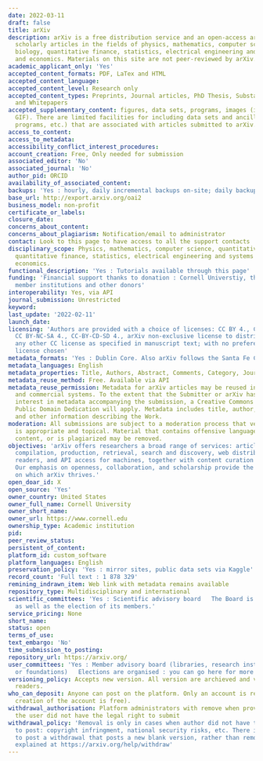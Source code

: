 ```yaml
---
date: 2022-03-11
draft: false
title: arXiv
description: arXiv is a free distribution service and an open-access archive for 1,871,031
  scholarly articles in the fields of physics, mathematics, computer science, quantitative
  biology, quantitative finance, statistics, electrical engineering and systems science,
  and economics. Materials on this site are not peer-reviewed by arXiv.
academic_applicant_only: 'Yes'
accepted_content_formats: PDF, LaTex and HTML
accepted_content_language:
accepted_content_level: Research only
accepted_content_types: Preprints, Journal articles, PhD Thesis, Substantive Proceedings
  and Whitepapers
accepted_supplementary_content: figures, data sets, programs, images (in JPEG, PNG,
  GIF). There are limited facilities for including data sets and ancillary files (data,
  programs, etc.) that are associated with articles submitted to arXiv.
access_to_content:
access_to_metadata:
accessibility_conflict_interest_procedures:
account_creation: Free, Only needed for submission
associated_editor: 'No'
associated_journal: 'No'
author_pid: ORCID
availability_of_associated_content:
backups: 'Yes : hourly, daily incremental backups on-site; daily backups on- and off-site'
base_url: http://export.arxiv.org/oai2
business_model: non-profit
certificate_or_labels:
closure_date:
concerns_about_content:
concerns_about_plagiarism: Notification/email to administrator
contact: Look to this page to have access to all the support contacts
disciplinary_scope: Physics, mathematics, computer science, quantitative biology,
  quantitative finance, statistics, electrical engineering and systems science, and
  economics.
functional_description: 'Yes : Tutorials available through this page'
funding: 'Financial support thanks to donation : Cornell Universtiy, the Simons Foundation,
  member institutions and other donors'
interoperability: Yes, via API
journal_submission: Unrestricted
keyword:
last_update: '2022-02-11'
launch_date:
licensing: 'Authors are provided with a choice of licenses: CC BY 4., CC BY-SA 4.,
  CC BY-NC-SA 4., CC-BY-CD-SD 4., arXiv non-exclusive license to distribute, CC Zero,
  any other CC license as specified in manuscript text; with no preference for which
  license chosen'
metadata_formats: 'Yes : Dublin Core. Also arXiv follows the Santa Fe Convention'
metadata_languages: English
metadata_properties: Title, Authors, Abstract, Comments, Category, Journal-ref, DOI
metadata_reuse_method: Free. Available via API
metadata_reuse_permission: Metadata for arXiv articles may be reused in non-commercial
  and commercial systems. To the extent that the Submitter or arXiv has a copyright
  interest in metadata accompanying the submission, a Creative Commons CC0 1.0 Universal
  Public Domain Dedication will apply. Metadata includes title, author, abstract,
  and other information describing the Work.
moderation: All submissions are subject to a moderation process that verifies material
  is appropriate and topical. Material that contains offensive language, non-scientific
  content, or is plagiarized may be removed.
objectives: 'arXiv offers researchers a broad range of services: article submission,
  compilation, production, retrieval, search and discovery, web distribution for human
  readers, and API access for machines, together with content curation and preservation.
  Our emphasis on openness, collaboration, and scholarship provide the strong foundation
  on which arXiv thrives.'
open_doar_id: X
open_source: 'Yes'
owner_country: United States
owner_full_name: Cornell University
owner_short_name:
owner_url: https://www.cornell.edu
ownership_type: Academic institution
pid:
peer_review_status:
persistent_of_content:
platform_id: custom_software
platform_languages: English
preservation_policy: 'Yes : mirror sites, public data sets via Kaggle'
record_count: 'Full text : 1 878 329'
remining_indrawn_item: Web link with metadata remains available
repository_type: Multidisciplinary and international
scientific_committees: 'Yes : Scientific advisory board   The Board is governed by Bylaws that detail its duties, composition, and operation
  as well as the election of its members.'
service_pricing: None
short_name:
status: open
terms_of_use:
text_embargo: 'No'
time_submission_to_posting:
repository_url: https://arxiv.org/
user_committees: 'Yes : Member advisory board (libraries, research institutions, laboratories
  or foundations)   Elections are organised : you can go here for more informations on the process https://arxiv.org/about/mab_bylaws'
versioning_policy: Accepts new version. All version are archieved and visible for
  readers.
who_can_deposit: Anyone can post on the platform. Only an account is required ( The
  creation of the account is free).
withdrawal_authorisation: Platform administrators with remove when provided evidence
  the user did not have the legal right to submit
withdrawal_policy: 'Removal is only in cases when author did not have the legal right
  to post: copyright infringment, national security risks, etc. There is also an option
  to post a withdrawal that posts a new blank version, rather than removes which is
  explained at https://arxiv.org/help/withdraw'
---
```



